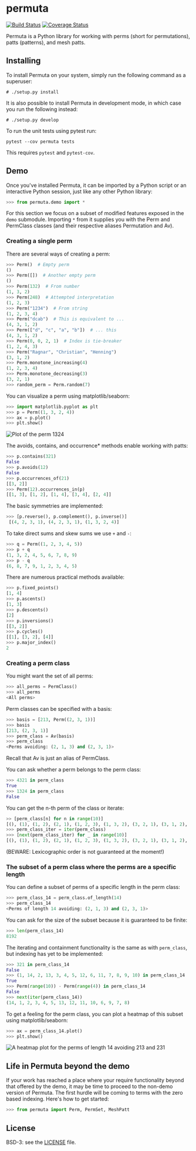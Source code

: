 # permuta

[![Build Status](https://travis-ci.org/PermutaTriangle/Permuta.svg?branch=master)](https://travis-ci.org/PermutaTriangle/Permuta)
[![Coverage Status](https://coveralls.io/repos/github/PermutaTriangle/Permuta/badge.svg?branch=master)](https://coveralls.io/github/PermutaTriangle/Permuta?branch=master)

Permuta is a Python library for working with perms (short for permutations),
patts (patterns), and mesh patts.

## Installing

To install Permuta on your system, simply run the following command as a superuser:

```
# ./setup.py install
```

It is also possible to install Permuta in development mode, in which case you
run the following instead:

```
# ./setup.py develop
```

To run the unit tests using pytest run:

```
pytest --cov permuta tests
```

This requires `pytest` and `pytest-cov`.

## Demo

Once you've installed Permuta, it can be imported by a Python script or an
interactive Python session, just like any other Python library:

```python
>>> from permuta.demo import *
```

For this section we focus on a subset of modified features exposed in the `demo`
submodule. Importing `*` from it supplies you with the Perm and PermClass
classes (and their respective aliases Permutation and Av).

### Creating a single perm

There are several ways of creating a perm:

```python
>>> Perm()  # Empty perm
()
>>> Perm([])  # Another empty perm
()
>>> Perm(132)  # From number
(1, 3, 2)
>>> Perm(248)  # Attempted interpretation
(1, 2, 3)
>>> Perm("1234")  # From string
(1, 2, 3, 4)
>>> Perm("dcab")  # This is equivalent to ...
(4, 3, 1, 2)
>>> Perm(["d", "c", "a", "b"])  # ... this
(4, 3, 1, 2)
>>> Perm(0, 0, 2, 1)  # Index is tie-breaker
(1, 2, 4, 3)
>>> Perm("Ragnar", "Christian", "Henning")
(3, 1, 2)
>>> Perm.monotone_increasing(4)
(1, 2, 3, 4)
>>> Perm.monotone_decreasing(3)
(3, 2, 1)
>>> random_perm = Perm.random(7)
```

You can visualize a perm using matplotlib/seaborn:

```python
>>> import matplotlib.pyplot as plt
>>> p = Perm((1, 3, 2, 4))
>>> ax = p.plot()
>>> plt.show()
```

![Plot of the perm 1324](README.d/1324.png?raw=true "Plot of the perm 1324")

The avoids, contains, and occurrence\* methods enable working with patts:

```python
>>> p.contains(321)
False
>>> p.avoids(12)
False
>>> p.occurrences_of(21)
[[3, 2]]
>>> Perm(12).occurrences_in(p)
[[1, 3], [1, 2], [1, 4], [3, 4], [2, 4]]
```

The basic symmetries are implemented:

```python
>>> [p.reverse(), p.complement(), p.inverse()]
 [(4, 2, 3, 1), (4, 2, 3, 1), (1, 3, 2, 4)]
```

To take direct sums and skew sums we use `+` and `-`:

```python
>>> q = Perm((1, 2, 3, 4, 5))
>>> p + q
(1, 3, 2, 4, 5, 6, 7, 8, 9)
>>> p - q
(6, 8, 7, 9, 1, 2, 3, 4, 5)
```

There are numerous practical methods available:

```python
>>> p.fixed_points()
[1, 4]
>>> p.ascents()
[1, 3]
>>> p.descents()
[2]
>>> p.inversions()
[[3, 2]]
>>> p.cycles()
[[1], [3, 2], [4]]
>>> p.major_index()
2
```

### Creating a perm class

You might want the set of all perms:

```python
>>> all_perms = PermClass()
>>> all_perms
<All perms>
```

Perm classes can be specified with a basis:

```python
>>> basis = [213, Perm((2, 3, 1))]
>>> basis
[213, (2, 3, 1)]
>>> perm_class = Av(basis)
>>> perm_class
<Perms avoiding: (2, 1, 3) and (2, 3, 1)>
```

Recall that Av is just an alias of PermClass.

You can ask whether a perm belongs to the perm class:

```python
>>> 4321 in perm_class
True
>>> 1324 in perm_class
False
```

You can get the n-th perm of the class or iterate:

```python
>> [perm_class[n] for n in range(10)]
[(), (1), (1, 2), (2, 1), (1, 2, 3), (1, 3, 2), (3, 2, 1), (3, 1, 2), (4, 3, 2, 1), (4, 1, 3, 2)]
>>> perm_class_iter = iter(perm_class)
>>> [next(perm_class_iter) for _ in range(10)]
[(), (1), (1, 2), (2, 1), (1, 2, 3), (1, 3, 2), (3, 2, 1), (3, 1, 2), (4, 3, 2, 1), (4, 1, 3, 2)]
```

(BEWARE: Lexicographic order is not guaranteed at the moment!)

### The subset of a perm class where the perms are a specific length

You can define a subset of perms of a specific length in the perm class:

```python
>>> perm_class_14 = perm_class.of_length(14)
>>> perm_class_14
<Perms of length 14 avoiding: (2, 1, 3) and (2, 3, 1)>
```

You can ask for the size of the subset because it is guaranteed to be finite:

```python
>>> len(perm_class_14)
8192
```

The iterating and containment functionality is the same as with `perm_class`,
but indexing has yet to be implemented:

```python
>>> 321 in perm_class_14
False
>>> (1, 14, 2, 13, 3, 4, 5, 12, 6, 11, 7, 8, 9, 10) in perm_class_14
True
>>> Perm(range(10)) - Perm(range(4)) in perm_class_14
False
>>> next(iter(perm_class_14))
(14, 1, 2, 3, 4, 5, 13, 12, 11, 10, 6, 9, 7, 8)
```

To get a feeling for the perm class, you can plot a heatmap of this subset
 using matplotlib/seaborn:

```python
>>> ax = perm_class_14.plot()
>>> plt.show()
```

![A heatmap plot for the perms of length 14 avoiding 213 and 231](README.d/av_213_231_of_length_14_heatmap.png?raw=true "A heatmap plot for the perms of length 14 avoiding 213 and 231")

## Life in Permuta beyond the demo

If your work has reached a place where your require functionality beyond
that offered by the demo, it may be time to proceed to the non-demo version
of Permuta. The first hurdle will be coming to terms with the zero based indexing.
Here's how to get started:

```python
>>> from permuta import Perm, PermSet, MeshPatt
```

## License
BSD-3: see the [LICENSE](https://github.com/PermutaTriangle/Permuta/blob/master/LICENSE) file.

